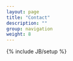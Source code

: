 ```yaml
---
layout: page
title: "Contact"
description: ""
group: navigation
weight: 8
---
```

{% include JB/setup %}
